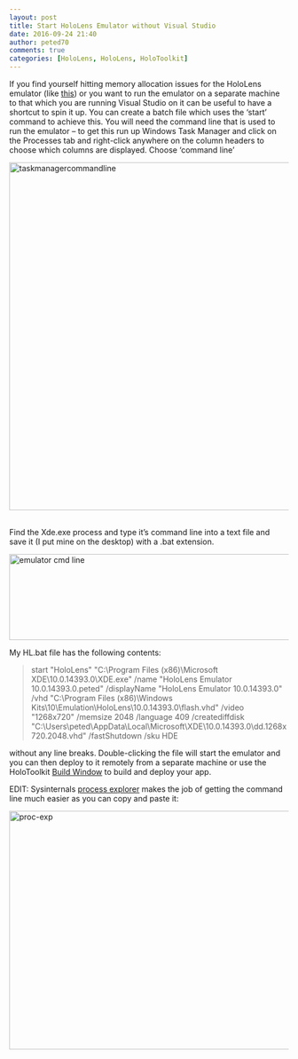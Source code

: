 ```yaml
---
layout: post
title: Start HoloLens Emulator without Visual Studio
date: 2016-09-24 21:40
author: peted70
comments: true
categories: [HoloLens, HoloLens, HoloToolkit]
---
```

<p>If you find yourself hitting memory allocation issues for the HoloLens emulator (like <a href="https://forums.hololens.com/discussion/1111/hololens-emulator-10-0-11082-1039-wont-start-because-of-available-memory" target="_blank">this</a>) or you want to run the emulator on a separate machine to that which you are running Visual Studio on it can be useful to have a shortcut to spin it up. You can create a batch file which uses the ‘start’ command to achieve this. You will need the command line that is used to run the emulator – to get this run up Windows Task Manager and click on the Processes tab and right-click anywhere on the column headers to choose which columns are displayed. Choose ‘command line’</p> <p><a href="http://peted.azurewebsites.net/wp-content/uploads/2016/09/taskmanagercommandline.png"><img title="taskmanagercommandline" style="border-left-width: 0px; border-right-width: 0px; background-image: none; border-bottom-width: 0px; padding-top: 0px; padding-left: 0px; display: inline; padding-right: 0px; border-top-width: 0px" border="0" alt="taskmanagercommandline" src="http://peted.azurewebsites.net/wp-content/uploads/2016/09/taskmanagercommandline_thumb.png" width="734" height="627"></a>&nbsp;</p> <p>Find the Xde.exe process and type it’s command line into a text file and save it (I put mine on the desktop) with a .bat extension.</p> <p><a href="http://peted.azurewebsites.net/wp-content/uploads/2016/09/emulator-cmd-line.png"><img title="emulator cmd line" style="border-left-width: 0px; border-right-width: 0px; background-image: none; border-bottom-width: 0px; padding-top: 0px; padding-left: 0px; display: inline; padding-right: 0px; border-top-width: 0px" border="0" alt="emulator cmd line" src="http://peted.azurewebsites.net/wp-content/uploads/2016/09/emulator-cmd-line_thumb.png" width="746" height="155"></a></p> <p>My HL.bat file has the following contents:</p> <blockquote> <p>start "HoloLens" "C:\Program Files (x86)\Microsoft XDE\10.0.14393.0\XDE.exe" /name "HoloLens Emulator 10.0.14393.0.peted" /displayName "HoloLens Emulator 10.0.14393.0" /vhd "C:\Program Files (x86)\Windows Kits\10\Emulation\HoloLens\10.0.14393.0\flash.vhd" /video "1268x720" /memsize 2048 /language 409 /creatediffdisk "C:\Users\peted\AppData\Local\Microsoft\XDE\10.0.14393.0\dd.1268x720.2048.vhd" /fastShutdown /sku HDE<br></p></blockquote> <p>without any line breaks. Double-clicking the file will start the emulator and you can then deploy to it remotely from a separate machine or use the HoloToolkit <a href="https://github.com/Microsoft/HoloToolkit-Unity/tree/master/Assets/HoloToolkit/Build" target="_blank">Build Window</a> to build and deploy your app.</p> <p>EDIT: Sysinternals <a href="https://technet.microsoft.com/en-us/sysinternals/bb896653.aspx" target="_blank">process explorer</a> makes the job of getting the command line much easier as you can copy and paste it:</p> <p><a href="http://peted.azurewebsites.net/wp-content/uploads/2016/09/proc-exp.png"><img title="proc-exp" style="border-top: 0px; border-right: 0px; background-image: none; border-bottom: 0px; padding-top: 0px; padding-left: 0px; border-left: 0px; display: inline; padding-right: 0px" border="0" alt="proc-exp" src="http://peted.azurewebsites.net/wp-content/uploads/2016/09/proc-exp_thumb.png" width="733" height="430"></a></p>
